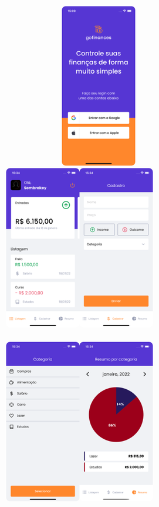 <h1 align="center">
  <img width="200" style="border-radius: 10px" height="auto" alt="Screenshot" title="Screenshot" src="images/Screenshot_1.png" />
  <div style="display: flex; flex-direction: row;">
    <img width="200" style="border-radius: 10px" height="auto" alt="Screenshot" title="Screenshot" src="images/Screenshot_2.png" />
    <img width="200" style="border-radius: 10px" height="auto" alt="Screenshot" title="Level Up" src="images/Screenshot_3.png" />
  <div>
</h1>
<h1 align="center">
  <div style="display: flex; flex-direction: row;">
    <img width="200" style="border-radius: 10px" height="auto" alt="Screenshot" title="Screenshot" src="images/Screenshot_4.png" />
    <img width="200" style="border-radius: 10px" height="auto" alt="Screenshot" title="Level Up" src="images/Screenshot_5.png" />
  <div>
</h1>
